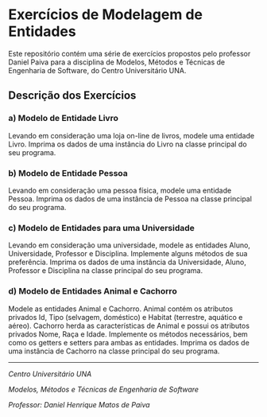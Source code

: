 # Exercícios de Modelagem de Entidades

Este repositório contém uma série de exercícios propostos pelo professor Daniel Paiva para a disciplina de Modelos, Métodos e Técnicas de Engenharia de Software, do Centro Universitário UNA.

## Descrição dos Exercícios

### a) Modelo de Entidade Livro
Levando em consideração uma loja on-line de livros, modele uma entidade Livro. Imprima os dados de uma instância do Livro na classe principal do seu programa.

### b) Modelo de Entidade Pessoa
Levando em consideração uma pessoa física, modele uma entidade Pessoa. Imprima os dados de uma instância de Pessoa na classe principal do seu programa.

### c) Modelo de Entidades para uma Universidade
Levando em consideração uma universidade, modele as entidades Aluno, Universidade, Professor e Disciplina. Implemente alguns métodos de sua preferência. Imprima os dados de uma instância da Universidade, Aluno, Professor e Disciplina na classe principal do seu programa.

### d) Modelo de Entidades Animal e Cachorro
Modele as entidades Animal e Cachorro. Animal contém os atributos privados Id, Tipo (selvagem, doméstico) e Habitat (terrestre, aquático e aéreo). Cachorro herda as características de Animal e possui os atributos privados Nome, Raça e Idade. Implemente os métodos necessários, bem como os getters e setters para ambas as entidades. Imprima os dados de uma instância de Cachorro na classe principal do seu programa.

---
*Centro Universitário UNA*

*Modelos, Métodos e Técnicas de Engenharia de Software*

*Professor: Daniel Henrique Matos de Paiva*